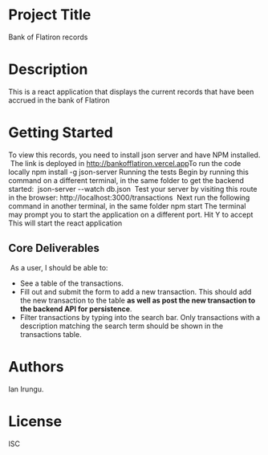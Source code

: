 # Project Title
Bank of Flatiron records
​
# Description
This is a react application that displays the current records that have been accrued in the bank of Flatiron
​
# Getting Started
To view this records, you need to install json server and have NPM installed.
​
The link is deployed in
http://bankofflatiron.vercel.app
​
​
To run the code locally
 npm install -g json-server
Running the tests
​
Begin by running this command on a different terminal, in the same folder to get the backend started: 
​
json-server --watch db.json
​
Test your server by visiting this route in the browser: http://localhost:3000/transactions
​
Next run the following command in another terminal, in the same folder
        npm start 
The terminal may prompt you to start the application on  a different port. Hit Y to accept
This will start the react application
​
## Core Deliverables
​
As a user, I should be able to:
​
- See a table of the transactions.
- Fill out and submit the form to add a new transaction. This should add the new
  transaction to the table **as well as post the new transaction to the backend
  API for persistence**.
- Filter transactions by typing into the search bar. Only transactions with a
  description matching the search term should be shown in the transactions
  table.
​
​

# Authors
Ian Irungu.
​
# License
ISC